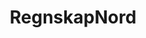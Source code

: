 ---
title: "RegnskapNord"
heroTitle: "Din økonomipartneri nord"
firstFeature:
  heading: "Våretjenester:"
  items: 
   - name: Regnskapsførsel inkl. prosjekt og avdeling
   - name: Lønn inkl. ansvar for lovpålagte rapporter
   - name: Rådgivning, inkl. omdanning, avvikling mm
   - name: Ligning og årsoppgjør
   - name: Fakturering og purring
   - name: Rapportering med kommentarer
   - name: Systemutvikling og programmering
divider: 
  heading: "Etablert 1988"
  description: "Regnskap Nord AS ble etablert tilbake i 1988, da under navnet NorSoft Regnskap & Data. I snart 30 år har vi levert regnskapsføring og økonomisk rådgivning til kunder i Nord-Norge."
secondFeature:
  heading: "Nettbaserte<br>løsninger:"
  items: 
   - name: PowerOffice Go
   - name: Visma Business
   - name: Autopay
   - name: "AutoInvoice (EHF-faktura)"
   - name: "Approval (attestering)"
   - name: Webfaktura
   - name: "Expense / Reiseregning"
   - name: "Web-rapportering"
mapDivdier: 
  heading: Beliggenhet
  description: "Vi holder til i Fauske sentrum i Storgata 72, 2. etasje hvor vi for tiden er ni ansatte. I juni 2015 ble det etablert avdelingskontor på Storjord i Tysfjord med to ansatte.  Målsettingen er totalt tolv ansatte for begge avdelingene."
team: 
  heading1: "Våre medarbeidere på Fauske:"
  team1:
   - image: "https://lh3.googleusercontent.com/KTOrNmQObv1_A0rxVEc4Cpwu5B9G7hjtcoxr9dFvow0agfbn5sw55_W2Ym354p0InZ7QkVAybG2DB-UqK5XP_wxSCGZY=w300-h200"
     name: "Solbjørg Kvæl"
     role: "Autorisert regnskapsfører"
     tlf: "45 90 62 33"
     email: "solbjorg@regnskapnord.no"
     description: "Solbjørg er født I 1958 og har økonomisk/administrativ utdannelse ved Universitetet I Nordland. Hun har vært ansatt hos oss siden 2002. Hun har mange års praksis fra bank og økonomifunksjoner i private bedrifter."
   - image: "https://lh3.googleusercontent.com/JSVY3izg1IjePNJIngf87nNoi0zulwwIp9EWtYXHi4FgKS6va9zNNg7IP9oevB3Kv3-0OvDzvZoB66OH77_kVBR3ZHdV=w300-h200"
     name: "Monika Solem"
     role: "Regnskapsfører"
     tlf: "45 90 62 32"
     email: "monika@regnskapnord.no"
     description: "Monika er født i 1968, er utdannet innen regnskap og har mange års praksis innen regnskap, 	ordre og salg. Hun har vært ansatt hos oss siden 2009."
   - image: "https://lh3.googleusercontent.com/b27cJ-1CLlfIh3SCvurFR6UteBt6HVgRLBtNbhhlfcsOufPId5Szcfyn--ljN3uz9TB4_lHM-JD4p86uEhOT1aGAEqHJ=w300-h200"
     name: "Anne Helén Rudi Nilsen"
     role: "Autorisert regnskapsfører"
     tlf: "459 06 231"
     email: "anne@regnskapnord.no"
     description: "Anne er født i 1968 og er daglig leder med ansvar for det faglige i tillegg til personalansvar og kundeansvar.	<br> Hun har 3-årig regnskapsutdannelse fra regnskapslinjen ved Handelsskolen. I tillegg har hun en treårig utdannelse som fiskeriøkonom ved Høgskolen i Bodø. Hun har 12 års praksis fra Regnskap Nord og ble i 2001 autorisert. Etter det har hun seks års praksis fra to andre regnskapskontor. Hun begynte hos oss 01.07.17."
   - image: "https://lh3.googleusercontent.com/VkfT9NIEvFpjyt3I2FCwjBiwmcY_0M-YRa8rLyQoLr8jvaRZSofJMPQgQGMM1jS9QlQR-2n3ZzXMW_QBepZimal7pQra=w300-h200"
     name: "Margrete Beate Olsen Nicolaisen"
     role: "Daglig Leder og autorisert regnskapsfører"
     tlf: "459 06 230"
     email: "margrete@regnskapnord.no"
     description: "Margrete er født i 1964 og er daglig leder med ansvar for det faglige, kvalitetssikring og lønn.<br>Hun har tre års utdannelse fra Handelsskolen v/Bodø VG, tre år Økad og ett år revisjon ved Høgskolen i Bodø. Hun ble autorisert regnskapsfører i 2011 og har 19 års praksis innen regnskap, både fra private bedrifter og regnskapskontor. Hun begynte hos oss 01.07.17."
   - image: "https://lh3.googleusercontent.com/A-PeXX2FpwdsUvMRrjxwgURBjg09PUam7lkjuMdSRpqjTWlwdD6CkGcsx6dQwohTS4KEjmAKYxhylrQwGB4botrA1-bB=w300-h200"
     name: "Lisbet Olsen"
     role: "Regnskapsmedarbeider"
     tlf: "459 55 790"
     email: "lisbet.olsen@regnskapnord.no"
     description: "Lisbet er født i 1982 og har en allsidig arbeidsbakgrunn før hun begynte på et fireårig studium i Økonomi og Ledelse ved Universitetet i Nordland. Hun arbeider med sin bachelor i økonomi og ledelse og er i tillegg under utdanning for å bli autorisert regnskapsfører. Lisbet begynte hos oss 01.05.17."
   - image: "https://lh3.googleusercontent.com/xaWanzXXSq7m93PFFs8O12cdLwAnQIFfX7sPQTY9IC2TgHbD29flQp5W-rYduB9o3J15qOPz3daBH5NdoRn94hUXoEYKGw=w300-h200"
     name: "Stine Pedersen"
     role: "IT-økonom og regnskapsmedarbeider"
     tlf: "48 84 39 65"
     email: "stine@regnskapnord.no"
     description: "Stine er født i 1987 og har fagskoleutdanning som IT-økonom. Fagområdene var kontormedarbeider og regnskapsmedarbeider. Hun begynte hos oss den 01.04.17."
   - image: "https://lh3.googleusercontent.com/zYzRt40WjTT28y1DdGavr6MTQz3YRuTrpaDsRUqB7yKrpL0hCk9UNcoTXiNf6nIPXXXCWgyk5VkaIgR-wLlDqqwOlFO52w=w300-h200"
     name: "Michael Sagnes"
     role: "IT & Markedsansvarlig"
     tlf: "92 21 53 28"
     email: "michael@regnskapnord.no"
     description: "Michael er født i 1992 og har studiespesialisering innen IT og næringslivsøkonomi ved Lillehammer VGS. Han har kurs i strategisk markedsanalyse hos Berghs School of Communication i Stockholm. I tillegg har han gjennomført kurs i forbrukeradferd tilhørende Markedsføringsledelse hos Handelshøyskolen BI, Bachelor.<br>Hans arbeidspraksis har vært hos Norstat Norge AS som panelansvarlig, supportmedarbeider og prosjektleder."
   - image: "https://lh3.googleusercontent.com/Nbj09JKSkYZKbibrm6r3eQP2CM-MWaz438feT6mZh_DaZi96rkQRTM4buIBbxthGMtaGfvGkQR1KLBv8XdylXB60GwkS=w300-h200"
     name: "Inger Støre Kristiansen"
     role: "Regnskapsmedarbeider"
     tlf: ""
     email: "inger@regnskapnord.no"
     description: "Inger er født i 1968 og grunnutdannelse som også omhandler regnskap og økonomi. Hun har mange års allsidig praksis før hun begynte hos oss i august 2017.<br>Hun er fremdeles under opplæring og lønnsarbeid vil bli en av hennes hovedoppgaver."
  heading2: "Våre medarbeidere på Storjord i Tysfjord:"
  team2:
   - image: "https://lh3.googleusercontent.com/bc4olq_4vvs5elx5gRBv_yrg8msus7DKbWXeIvcTqjGfIvlZjoL9RXfQA3ef-7Fh9wVRJ12VelZTAeOFNelUIQuIFVoi=w300-h200"
     name: "Beathe Tennes"
     role: "Regnskapsfører"
     tlf: "40 03 51 03"
     email: "beathe@regnskapnord.no"
     description: "Beathe er født I 1970 og har utdannelse fra handelsskole og innen bank/finans ved BankAkademiet. Hun har mange års erfaring bak seg innen regnskap og begynte hos oss i august 2015."
   - image: "https://lh3.googleusercontent.com/EREGcWkgw1z0spkClvf4MZxekbd1J-E8-IBwz_yL8--DeBBqUFSYdvxa0i3T6jvOh8ytB-CUZnALnj2NC06eQvImZsw=w300-h200"
     name: "Solrun Botolfsen"
     role: "Avdelingsleder og regnskapsfører"
     tlf: "40 03 48 72"
     email: "solrun@regnskapnord.no"
     description: "Solrun er født i 1967 og har etter endt grunnutdannelse videregående kurs I og II på Økonomilinja, studieretning for handels- og kontorfag. I tillegg Bedriftsøkonomisk analyse ved fjernundervisningen BI. Hun har over 22 års allsidig kontor- og regnskapspraksis i private bedrifter før hun begynte hos oss den 01.02.2016.<br>Solrun er avdelingsleder og lønnsansvarlig på Tysfjord-avdelingen."
address: "Storgaten 72, 8200 Fauske"
postaddress: "Postboks 230, 8201 Fauske"
telefon: "75 60 19 70"
epost: "post@regnskapnord.no"
---